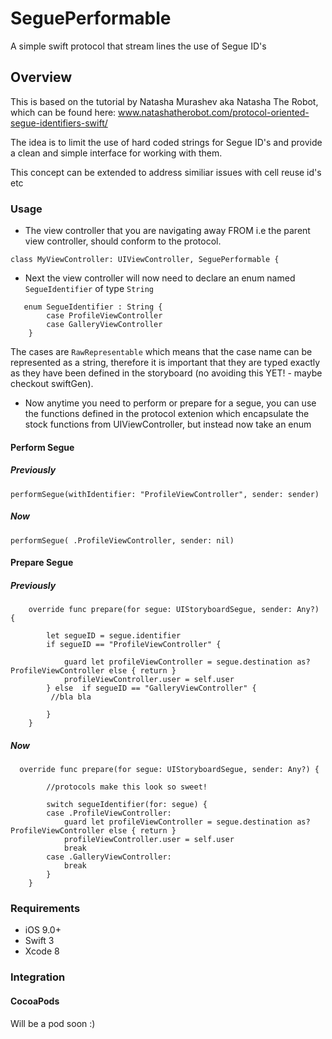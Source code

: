 # SeguePerformable
A simple swift protocol that stream lines the use of Segue ID's

## Overview

This is based on the tutorial by Natasha Murashev aka Natasha The Robot, which can be found here: www.natashatherobot.com/protocol-oriented-segue-identifiers-swift/

The idea is to limit the use of hard coded strings for Segue ID's and provide a clean and simple interface for working with them.

This concept can be extended to address similiar issues with cell reuse id's etc 

### Usage

- The view controller that you are navigating away FROM i.e the parent view controller, should conform to the protocol.

```
class MyViewController: UIViewController, SeguePerformable {
```
- Next the view controller will now need to declare an enum named ```SegueIdentifier``` of type ```String```

```
   enum SegueIdentifier : String {
        case ProfileViewController
        case GalleryViewController
    }
```
The cases are ```RawRepresentable``` which means that the case name can be represented as a string, therefore it is important that they are typed exactly as they have been defined in the storyboard (no avoiding this YET! - maybe checkout swiftGen).

- Now anytime you need to perform or prepare for a segue, you can use the functions defined in the protocol extenion which encapsulate the stock functions from UIViewController, but instead now take an enum

#### Perform Segue

##### Previously

```
performSegue(withIdentifier: "ProfileViewController", sender: sender)
```

##### Now

```
performSegue( .ProfileViewController, sender: nil)
```

#### Prepare Segue  

##### Previously

```
    override func prepare(for segue: UIStoryboardSegue, sender: Any?) {
        
        let segueID = segue.identifier
        if segueID == "ProfileViewController" {
            
            guard let profileViewController = segue.destination as? ProfileViewController else { return }
            profileViewController.user = self.user
        } else  if segueID == "GalleryViewController" {
         //bla bla
        
        }
    }
```

##### Now

```
  override func prepare(for segue: UIStoryboardSegue, sender: Any?) {
        
        //protocols make this look so sweet!
        
        switch segueIdentifier(for: segue) {
        case .ProfileViewController:
            guard let profileViewController = segue.destination as? ProfileViewController else { return }
            profileViewController.user = self.user
            break
        case .GalleryViewController:
            break
        }
    }
```

### Requirements

- iOS 9.0+
- Swift 3
- Xcode 8

### Integration

#### CocoaPods

Will be a pod soon :)
